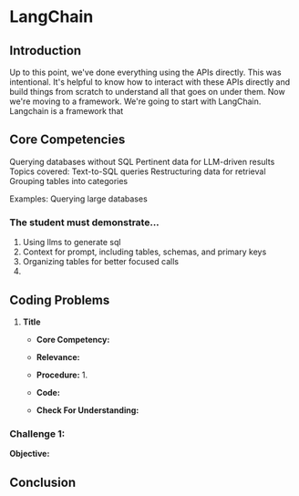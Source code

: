 # LangChain

## Introduction
Up to this point, we've done everything using the APIs directly. This was intentional. It's helpful to know how to interact with these APIs directly and build things from scratch to understand all that goes on under them. Now we're moving to a framework. We're going to start with LangChain. Langchain is a framework that 

## Core Competencies

Querying databases without SQL
Pertinent data for LLM-driven results
Topics covered:
Text-to-SQL queries
Restructuring data for retrieval
Grouping tables into categories

Examples:
Querying large databases


### The student must demonstrate...

1. Using llms to generate sql
2. Context for prompt, including tables, schemas, and primary keys
3. Organizing tables for better focused calls
4. 

## Coding Problems

1. **Title**
   
   - **Core Competency:** 
   
   - **Relevance:** 
   
   - **Procedure:**
      1. 

   - **Code:**
    
    - **Check For Understanding:** 


### Challenge 1: 

**Objective:** 

## Conclusion

